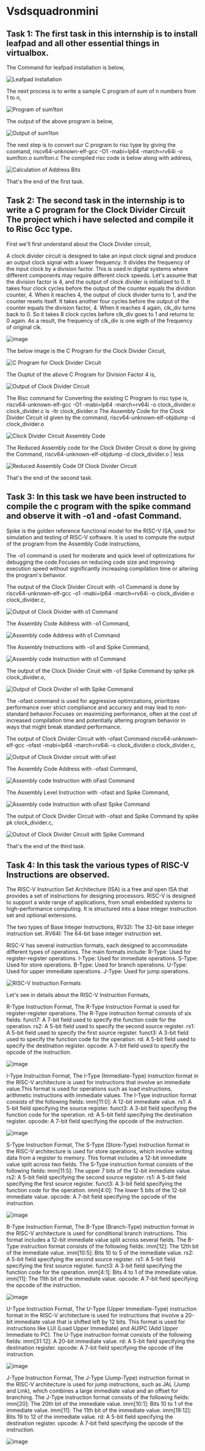 # Vsdsquadronmini
## Task 1: The first task in this internship is to install leafpad and all other essential things in virtualbox.
The Command for leafpad installation is below,

![Leafpad installation](https://github.com/Jayanth853/Vsdsquadronmini/assets/173602478/d9462859-293b-4a55-b83a-5d0b23999862)

The next process is to write a sample C program of sum of n numbers from 1 to n,

![Program of sum1ton](https://github.com/Jayanth853/Vsdsquadronmini/assets/173602478/f664b613-cd6e-4079-96b9-32ba01a745a2)

The output of the above program is below,

![Output of sum1ton](https://github.com/Jayanth853/Vsdsquadronmini/assets/173602478/e23a3710-5048-45fc-bbfa-959193861e97)

The next step is to convert our C program to risc type by giving the coomand,
riscv64-unknown-elf-gcc -O1 -mabi=lp64 -march=rv64i -o sum1ton.o sum1ton.c
The compiled risc code is below along with address,

![Calculation of Address Bits](https://github.com/Jayanth853/Vsdsquadronmini/assets/173602478/841983e5-ee4d-493c-a9e3-4447588cbf54)

That's the end of the first task.


## Task 2: The second task in the internship is to write a C program for the Clock Divider Circuit The project which i have selected and compile it to Risc Gcc type.
First we'll first understand about the Clock Divider circuit,

A clock divider circuit is designed to take an input clock signal and produce an output clock signal with a lower frequency. It divides the frequency of the input clock by a division factor. This is used in digital systems where different components may require different clock speeds.
Let's assume that the division factor is 4, and the output of clock divider is initialized to 0. It takes four clock cycles before the output of the counter equals the dividion counter, 4. When it reaches 4, the output of clock divider turns to 1, and the counter resets itself. It takes another four cycles before the output of the counter equals the division factor, 4. When it reaches 4 again, clk_div turns back to 0. So it takes 8 clock cycles before clk_div goes to 1 and returns to 0 again. As a result, the frequency of clk_div is one eigth of the frequency of original clk.

![image](https://github.com/Jayanth853/Vsdsquadronmini/assets/173602478/bb09628a-4b22-4a3e-a187-865e3783bd24)

The below image is the C Program for the Clock Divider Circuit,

![C Program for Clock Divider Circuit](https://github.com/Jayanth853/Vsdsquadronmini/assets/173602478/e9d6c455-72fe-4afc-b7b0-8a8eb0c65943)

The Ouptut of the above C Program for Division Factor 4 is,

![Output of Clock Divider Circuit](https://github.com/Jayanth853/Vsdsquadronmini/assets/173602478/8519f1cb-b731-4908-85cb-3a2c6637ffc7)

The Risc command for Converting the existing C Program to risc type is,
riscv64-unknown-elf-gcc -O1 -mabi=lp64 -march=rv64i -o clock_divider.o clock_divider.c
ls -ltr clock_divider.o
The Assembly Code for the Clock Divider Circuit id given by the command,
riscv64-unknown-elf-objdump -d clock_divider.o

![Clock Divider Circuit Assembly Code](https://github.com/Jayanth853/Vsdsquadronmini/assets/173602478/12cf6635-de3c-46d7-8b4a-fba7d45e467d)

The Reduced Assembly code for the Clock Divider Circuit is done by giving the Command,
riscv64-unknown-elf-objdump -d clock_divider.o | less

![Reduced Assembly Code Of Clock Divider Circuit](https://github.com/Jayanth853/Vsdsquadronmini/assets/173602478/5df55664-8fef-4daa-8073-e10408f28584)

That's the end of the second task.

## Task 3: In this task we have been instructed to compile the c program with the spike command and observe it with -o1 and -ofast Command.

Spike is the golden reference functional model for the RISC-V ISA, used for simulation and testing of RISC-V software. It is used to compute the output of the program from the Assembly Code Instructions,

The -o1 command is used for moderate and quick level of optimizations for debugging the code.Focuses on reducing code size and improving execution speed without significantly increasing compilation time or altering the program's behavior.

The output of the Clock Divider Circuit with -o1 Command is done by riscv64-unknown-elf-gcc -o1 -mabi=lp64 -march=rv64i -o clock_divider.o clock_divider.c,

![Output of Clock Divider with o1 Command](https://github.com/Jayanth853/Vsdsquadronmini/assets/173602478/9016519b-142a-4315-ba6c-0bc859cd997f)

The Assembly Code Address with -o1 Command,

![Assembly code Address with o1 Command](https://github.com/Jayanth853/Vsdsquadronmini/assets/173602478/c57ebb64-a7ed-4a94-b64a-4f35aa1639ac)

The Assembly Instructions with -o1 and Spike Command,

![Assembly code Instruction with o1 Command](https://github.com/Jayanth853/Vsdsquadronmini/assets/173602478/ef1a26d5-6d31-4841-af85-28b526ee4319)

The output of the Clock Divider Ciruit with -o1 Spike Command by spike pk clock_divider.o,

![Output of Clock Divider o1 with Spike Command](https://github.com/Jayanth853/Vsdsquadronmini/assets/173602478/05cdb040-7542-477b-a404-af60648bb813)

The -ofast command is used for aggressive optimizations, prioritizes performance over strict compliance and accuracy and may lead to non-standard behavior.Focuses on maximizing performance, often at the cost of increased compilation time and potentially altering program behavior in ways that might break standard performance.

The output of Clock Divider Circuit with -ofast Command riscv64-unknown-elf-gcc -ofast -mabi=lp64 -march=rv64i -o clock_divider.o clock_divider.c,

![Output of Clock Divider circuit with oFast](https://github.com/Jayanth853/Vsdsquadronmini/assets/173602478/30ca3c59-3f21-4588-9988-4bc91e096750)

The Assembly Code Address with -ofast Command,

![Assembly code Instruction with oFast Command](https://github.com/Jayanth853/Vsdsquadronmini/assets/173602478/1f1debfa-d9e4-4101-90d8-1b48519c6d84)

The Assembly Level Instruction with -ofast and Spike Command,

![Assembly code Instruction with oFast Spike Command](https://github.com/Jayanth853/Vsdsquadronmini/assets/173602478/00d57e65-2dea-4213-bfd6-2836b85fb706)

The output of Clock Divider Circuit with -ofast and Spike Command by spike pk clock_divider.c,

![Outout of Clock Divider Circuit with Spike Command](https://github.com/Jayanth853/Vsdsquadronmini/assets/173602478/d03e2225-31d1-4607-ae51-d4fea0ba226a)

That's the end of the third task.

## Task 4: In this task the various types of RISC-V Instructions are observed.

The RISC-V Instruction Set Architecture (ISA) is a free and open ISA that provides a set of instructions for designing processors. RISC-V is designed to support a wide range of applications, from small embedded systems to high-performance computing. It is structured into a base integer instruction set and optional extensions.

The two types of Base Integer Instructions,
RV32I: The 32-bit base integer instruction set.
RV64I: The 64-bit base integer instruction set.

RISC-V has several instruction formats, each designed to accommodate different types of operations. The main formats include:
R-Type: Used for register-register operations.
I-Type: Used for immediate operations.
S-Type: Used for store operations.
B-Type: Used for branch operations.
U-Type: Used for upper immediate operations.
J-Type: Used for jump operations.

![RISC-V Instruction Formats](https://github.com/Jayanth853/Vsdsquadronmini/assets/173602478/b3d21b90-a6fc-4f53-90e2-fb6a6817448b)

Let's see in details about the RISC-V Instruction Formats,

R-Type Instruction Format,
The R-Type Instruction Format is used for register-register operations.
The R-Type instruction format consists of six fields:
funct7: A 7-bit field used to specify the function code for the operation.
rs2: A 5-bit field used to specify the second source register.
rs1: A 5-bit field used to specify the first source register.
funct3: A 3-bit field used to specify the function code for the operation.
rd: A 5-bit field used to specify the destination register.
opcode: A 7-bit field used to specify the opcode of the instruction.

![image](https://github.com/Jayanth853/Vsdsquadronmini/assets/173602478/ccd7fb55-0f20-4f39-9567-95086fa229f0)

I-Type Instruction Format,
The I-Type (Immediate-Type) instruction format in the RISC-V architecture is used for instructions that involve an immediate value.This format is used for operations such as load instructions, arithmetic instructions with immediate values.
The I-Type instruction format consists of the following fields:
imm[11:0]: A 12-bit immediate value.
rs1: A 5-bit field specifying the source register.
funct3: A 3-bit field specifying the function code for the operation.
rd: A 5-bit field specifying the destination register.
opcode: A 7-bit field specifying the opcode of the instruction.

![image](https://github.com/Jayanth853/Vsdsquadronmini/assets/173602478/71f240af-86f0-4442-93d2-5d1575a943a3)

S-Type Instruction Format,
The S-Type (Store-Type) instruction format in the RISC-V architecture is used for store operations, which involve writing data from a register to memory. This format includes a 12-bit immediate value split across two fields.
The S-Type instruction format consists of the following fields:
imm[11:5]: The upper 7 bits of the 12-bit immediate value.
rs2: A 5-bit field specifying the second source register.
rs1: A 5-bit field specifying the first source register.
funct3: A 3-bit field specifying the function code for the operation.
imm[4:0]: The lower 5 bits of the 12-bit immediate value.
opcode: A 7-bit field specifying the opcode of the instruction.

![image](https://github.com/Jayanth853/Vsdsquadronmini/assets/173602478/7425f71f-1aac-441f-90bb-d0bf82e57bba)

B-Type Instruction Format,
The B-Type (Branch-Type) instruction format in the RISC-V architecture is used for conditional branch instructions. This format includes a 12-bit immediate value split across several fields.
The B-Type instruction format consists of the following fields:
imm[12]: The 12th bit of the immediate value.
imm[10:5]: Bits 10 to 5 of the immediate value.
rs2: A 5-bit field specifying the second source register.
rs1: A 5-bit field specifying the first source register.
funct3: A 3-bit field specifying the function code for the operation.
imm[4:1]: Bits 4 to 1 of the immediate value.
imm[11]: The 11th bit of the immediate value.
opcode: A 7-bit field specifying the opcode of the instruction.

![image](https://github.com/Jayanth853/Vsdsquadronmini/assets/173602478/48e36c22-b600-4ed4-9925-23be24cae4e8)

U-Type Instruction Format,
The U-Type (Upper Immediate-Type) instruction format in the RISC-V architecture is used for instructions that involve a 20-bit immediate value that is shifted left by 12 bits. This format is used for instructions like LUI (Load Upper Immediate) and AUIPC (Add Upper Immediate to PC).
The U-Type instruction format consists of the following fields:
imm[31:12]: A 20-bit immediate value.
rd: A 5-bit field specifying the destination register.
opcode: A 7-bit field specifying the opcode of the instruction.

![image](https://github.com/Jayanth853/Vsdsquadronmini/assets/173602478/f0f1f65d-678f-4f62-a267-b7618b88115d)

J-Type Instruction Format,
The J-Type (Jump-Type) instruction format in the RISC-V architecture is used for jump instructions, such as JAL (Jump and Link), which combines a large immediate value and an offset for branching.
The J-Type instruction format consists of the following fields:
imm[20]: The 20th bit of the immediate value.
imm[10:1]: Bits 10 to 1 of the immediate value.
imm[11]: The 11th bit of the immediate value.
imm[19:12]: Bits 19 to 12 of the immediate value.
rd: A 5-bit field specifying the destination register.
opcode: A 7-bit field specifying the opcode of the instruction.

![image](https://github.com/Jayanth853/Vsdsquadronmini/assets/173602478/563e4267-35fa-4485-8b9b-d4b6262d7026)


